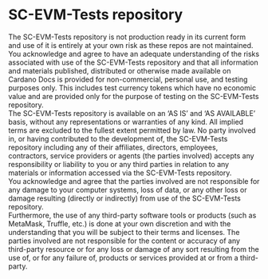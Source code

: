 # SC-EVM-Tests repository
The SC-EVM-Tests repository is not production ready in its current form and use of it is entirely at your own risk as these repos are not maintained. 
​  
You acknowledge and agree to have an adequate understanding of the risks associated with use of the SC-EVM-Tests repository and that all information and materials published, distributed or otherwise made available on Cardano Docs is provided for non-commercial, personal use, and testing purposes only. This includes test currency tokens which have no economic value and are provided only for the purpose of testing on the SC-EVM-Tests repository.
​  
The SC-EVM-Tests repository is available on an ‘AS IS’ and ‘AS AVAILABLE’ basis, without any representations or warranties of any kind. All implied terms are excluded to the fullest extent permitted by law. No party involved in, or having contributed to the development of, the SC-EVM-Tests repository including any of their affiliates, directors, employees, contractors, service providers or agents (the parties involved) accepts any responsibility or liability to you or any third parties in relation to any materials or information accessed via the SC-EVM-Tests repository.
​  
You acknowledge and agree that the parties involved are not responsible for any damage to your computer systems, loss of data, or any other loss or damage resulting (directly or indirectly) from use of the SC-EVM-Tests repository.
​  
Furthermore, the use of any third-party software tools or products (such as MetaMask, Truffle, etc.) is done at your own discretion and with the understanding that you will be subject to their terms and licenses. The parties involved are not responsible for the content or accuracy of any third-party resource or for any loss or damage of any sort resulting from the use of, or for any failure of, products or services provided at or from a third-party.